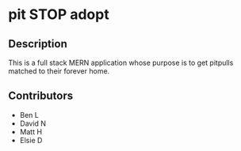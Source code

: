 # pit STOP adopt

## Description
This is a full stack MERN application whose purpose is to get pitpulls matched to their forever home.

## Contributors
- Ben L
- David N
- Matt H
- Elsie D